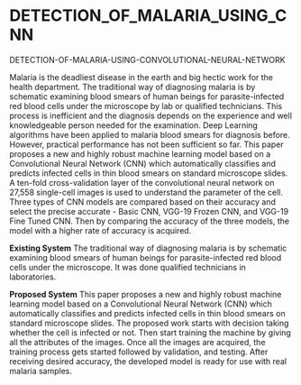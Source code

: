 # DETECTION_OF_MALARIA_USING_CNN
DETECTION-OF-MALARIA-USING-CONVOLUTIONAL-NEURAL-NETWORK

Malaria is the deadliest disease in the earth and big hectic work for the health department. The traditional way of diagnosing malaria is by schematic examining blood smears of human beings for parasite-infected red blood cells under the microscope by lab or qualified technicians. This process is inefficient and the diagnosis depends on the experience and well knowledgeable person needed for the examination. Deep Learning algorithms have been applied to malaria blood smears for diagnosis before. However, practical performance has not been sufficient so far. 
This paper proposes a new and highly robust machine learning model based on a Convolutional Neural Network (CNN) which automatically classifies and predicts infected cells in thin blood smears on standard microscope slides. A ten-fold cross-validation layer of the convolutional neural network on 27,558 single-cell images is used to understand the parameter of the cell. Three types of CNN models are compared based on their accuracy and select the precise accurate - Basic CNN, VGG-19 Frozen CNN, and VGG-19 Fine Tuned CNN. Then by comparing the accuracy of the three models, the model with a higher rate of accuracy is acquired.


**Existing System**
The traditional way of diagnosing malaria is by schematic examining blood smears of human beings for parasite-infected red blood cells under the microscope. It was done qualified technicians in laboratories.

**Proposed System**
This paper proposes a new and highly robust machine learning model based on a Convolutional Neural Network (CNN) which automatically classifies and predicts infected cells in thin blood smears on standard microscope slides.
The proposed work starts with decision taking whether the cell is infected or not.
Then start training the machine by giving all the attributes of the images.
Once all the images are acquired, the training process gets started followed by validation, and testing.
After receiving desired accuracy, the developed model is ready for use with real malaria samples.
